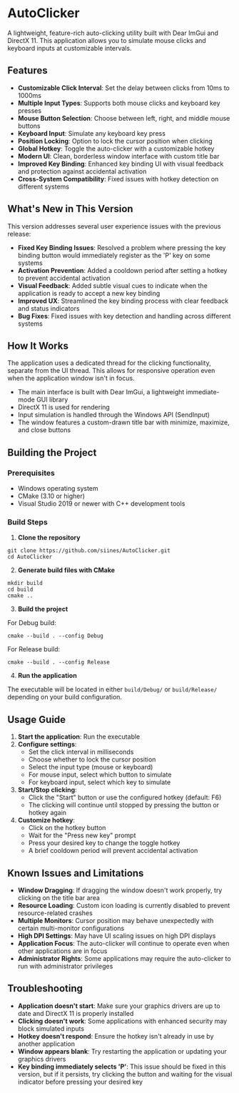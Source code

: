 # AutoClicker

A lightweight, feature-rich auto-clicking utility built with Dear ImGui and DirectX 11. This application allows you to simulate mouse clicks and keyboard inputs at customizable intervals.

## Features

- **Customizable Click Interval**: Set the delay between clicks from 10ms to 1000ms
- **Multiple Input Types**: Supports both mouse clicks and keyboard key presses
- **Mouse Button Selection**: Choose between left, right, and middle mouse buttons
- **Keyboard Input**: Simulate any keyboard key press
- **Position Locking**: Option to lock the cursor position when clicking
- **Global Hotkey**: Toggle the auto-clicker with a customizable hotkey
- **Modern UI**: Clean, borderless window interface with custom title bar
- **Improved Key Binding**: Enhanced key binding UI with visual feedback and protection against accidental activation
- **Cross-System Compatibility**: Fixed issues with hotkey detection on different systems

## What's New in This Version

This version addresses several user experience issues with the previous release:

- **Fixed Key Binding Issues**: Resolved a problem where pressing the key binding button would immediately register as the 'P' key on some systems
- **Activation Prevention**: Added a cooldown period after setting a hotkey to prevent accidental activation
- **Visual Feedback**: Added subtle visual cues to indicate when the application is ready to accept a new key binding
- **Improved UX**: Streamlined the key binding process with clear feedback and status indicators
- **Bug Fixes**: Fixed issues with key detection and handling across different systems

## How It Works

The application uses a dedicated thread for the clicking functionality, separate from the UI thread. This allows for responsive operation even when the application window isn't in focus.

- The main interface is built with Dear ImGui, a lightweight immediate-mode GUI library
- DirectX 11 is used for rendering
- Input simulation is handled through the Windows API (SendInput)
- The window features a custom-drawn title bar with minimize, maximize, and close buttons

## Building the Project

### Prerequisites

- Windows operating system
- CMake (3.10 or higher)
- Visual Studio 2019 or newer with C++ development tools

### Build Steps

1. **Clone the repository**

```
git clone https://github.com/siines/AutoClicker.git
cd AutoClicker
```

2. **Generate build files with CMake**

```
mkdir build
cd build
cmake ..
```

3. **Build the project**

For Debug build:
```
cmake --build . --config Debug
```

For Release build:
```
cmake --build . --config Release
```

4. **Run the application**

The executable will be located in either `build/Debug/` or `build/Release/` depending on your build configuration.

## Usage Guide

1. **Start the application**: Run the executable
2. **Configure settings**:
   - Set the click interval in milliseconds
   - Choose whether to lock the cursor position
   - Select the input type (mouse or keyboard)
   - For mouse input, select which button to simulate
   - For keyboard input, select which key to simulate
3. **Start/Stop clicking**:
   - Click the "Start" button or use the configured hotkey (default: F6)
   - The clicking will continue until stopped by pressing the button or hotkey again
4. **Customize hotkey**:
   - Click on the hotkey button
   - Wait for the "Press new key" prompt
   - Press your desired key to change the toggle hotkey
   - A brief cooldown period will prevent accidental activation

## Known Issues and Limitations

- **Window Dragging**: If dragging the window doesn't work properly, try clicking on the title bar area
- **Resource Loading**: Custom icon loading is currently disabled to prevent resource-related crashes
- **Multiple Monitors**: Cursor position may behave unexpectedly with certain multi-monitor configurations
- **High DPI Settings**: May have UI scaling issues on high DPI displays
- **Application Focus**: The auto-clicker will continue to operate even when other applications are in focus
- **Administrator Rights**: Some applications may require the auto-clicker to run with administrator privileges

## Troubleshooting

- **Application doesn't start**: Make sure your graphics drivers are up to date and DirectX 11 is properly installed
- **Clicking doesn't work**: Some applications with enhanced security may block simulated inputs
- **Hotkey doesn't respond**: Ensure the hotkey isn't already in use by another application
- **Window appears blank**: Try restarting the application or updating your graphics drivers
- **Key binding immediately selects 'P'**: This issue should be fixed in this version, but if it persists, try clicking the button and waiting for the visual indicator before pressing your desired key